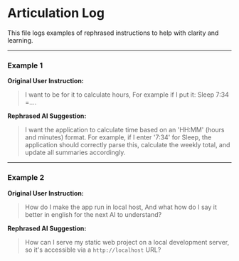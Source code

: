 # Articulation Log

This file logs examples of rephrased instructions to help with clarity and learning.

---

### Example 1

**Original User Instruction:**
> I want to be for it to calculate hours, For example if I put it: Sleep 7:34 =....

**Rephrased AI Suggestion:**
> I want the application to calculate time based on an 'HH:MM' (hours and minutes) format. For example, if I enter '7:34' for Sleep, the application should correctly parse this, calculate the weekly total, and update all summaries accordingly.

---

### Example 2

**Original User Instruction:**
> How do I make the app run in local host, And what how do I say it better in english for the next AI to understand?

**Rephrased AI Suggestion:**
> How can I serve my static web project on a local development server, so it's accessible via a `http://localhost` URL?